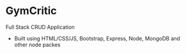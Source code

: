 # GymCritic  
Full Stack CRUD Application
- Built using HTML/CSS/JS, Bootstrap, Express, Node, MongoDB and other node packes
